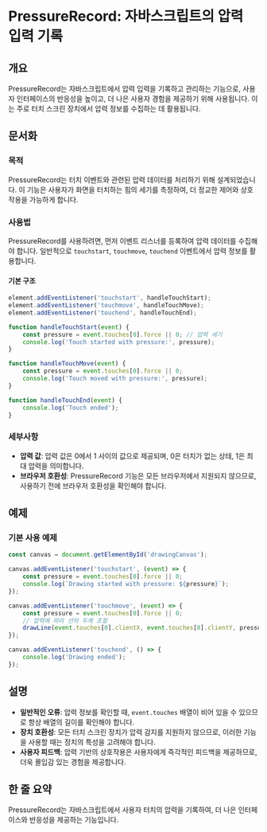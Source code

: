 <!--
Meta Description: # PressureRecord: 자바스크립트의 압력 입력 기록 ## 개요 PressureRecord는 자바스크립트에서 압력 입력을 기록하고 관리하는 기능으로, 사용자 인터페이스의 반응성을 높이고, 더 나은 사용자 경험을 제공하기 위해 사용됩니다. 이는 주로 터치 스크린...
Meta Keywords: event, pressure, touches, addeventlistener, 합니다
-->

# PressureRecord: 자바스크립트의 압력 입력 기록

## 개요
PressureRecord는 자바스크립트에서 압력 입력을 기록하고 관리하는 기능으로, 사용자 인터페이스의 반응성을 높이고, 더 나은 사용자 경험을 제공하기 위해 사용됩니다. 이는 주로 터치 스크린 장치에서 압력 정보를 수집하는 데 활용됩니다.

## 문서화
### 목적
PressureRecord는 터치 이벤트와 관련된 압력 데이터를 처리하기 위해 설계되었습니다. 이 기능은 사용자가 화면을 터치하는 힘의 세기를 측정하여, 더 정교한 제어와 상호작용을 가능하게 합니다.

### 사용법
PressureRecord를 사용하려면, 먼저 이벤트 리스너를 등록하여 압력 데이터를 수집해야 합니다. 일반적으로 `touchstart`, `touchmove`, `touchend` 이벤트에서 압력 정보를 활용합니다.

#### 기본 구조
```javascript
element.addEventListener('touchstart', handleTouchStart);
element.addEventListener('touchmove', handleTouchMove);
element.addEventListener('touchend', handleTouchEnd);

function handleTouchStart(event) {
    const pressure = event.touches[0].force || 0; // 압력 세기
    console.log('Touch started with pressure:', pressure);
}

function handleTouchMove(event) {
    const pressure = event.touches[0].force || 0;
    console.log('Touch moved with pressure:', pressure);
}

function handleTouchEnd(event) {
    console.log('Touch ended');
}
```

### 세부사항
- **압력 값**: 압력 값은 0에서 1 사이의 값으로 제공되며, 0은 터치가 없는 상태, 1은 최대 압력을 의미합니다.
- **브라우저 호환성**: PressureRecord 기능은 모든 브라우저에서 지원되지 않으므로, 사용하기 전에 브라우저 호환성을 확인해야 합니다.

## 예제
### 기본 사용 예제
```javascript
const canvas = document.getElementById('drawingCanvas');

canvas.addEventListener('touchstart', (event) => {
    const pressure = event.touches[0].force || 0;
    console.log(`Drawing started with pressure: ${pressure}`);
});

canvas.addEventListener('touchmove', (event) => {
    const pressure = event.touches[0].force || 0;
    // 압력에 따라 선의 두께 조절
    drawLine(event.touches[0].clientX, event.touches[0].clientY, pressure);
});

canvas.addEventListener('touchend', () => {
    console.log('Drawing ended');
});
```

## 설명
- **일반적인 오류**: 압력 정보를 확인할 때, `event.touches` 배열이 비어 있을 수 있으므로 항상 배열의 길이를 확인해야 합니다.
- **장치 호환성**: 모든 터치 스크린 장치가 압력 감지를 지원하지 않으므로, 이러한 기능을 사용할 때는 장치의 특성을 고려해야 합니다.
- **사용자 피드백**: 압력 기반의 상호작용은 사용자에게 즉각적인 피드백을 제공하므로, 더욱 몰입감 있는 경험을 제공합니다.

## 한 줄 요약
PressureRecord는 자바스크립트에서 사용자 터치의 압력을 기록하여, 더 나은 인터페이스와 반응성을 제공하는 기능입니다.